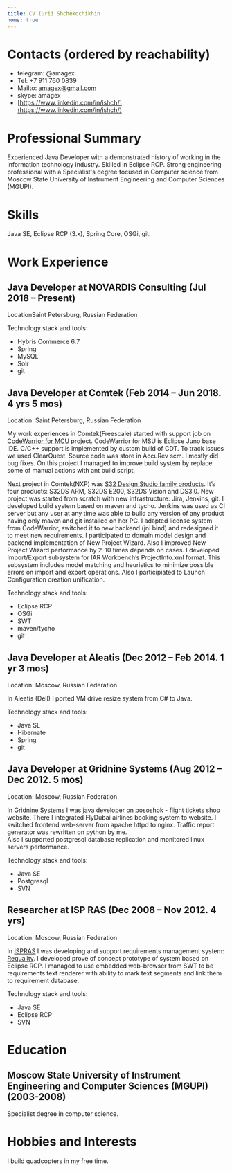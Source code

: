 ```yaml
---
title: CV Iurii Shchekochikhin
home: true
---
```


# Contacts (ordered by reachability)

* telegram: @amagex
* Tel: +7 911 760 0839
* Mailto: amagex@gmail.com
* skype: amagex
* [https://www.linkedin.com/in/ishch/](https://www.linkedin.com/in/ishch/)

# Professional Summary

Experienced Java Developer with a demonstrated history of working in the information technology industry. Skilled in Eclipse RCP. Strong engineering professional with a Specialist's degree focused in Computer science from Moscow State University of Instrument Engineering and Computer Sciences (MGUPI).

# Skills

Java SE, Eclipse RCP (3.x), Spring Core, OSGi, git.

# Work Experience

## Java Developer at NOVARDIS Consulting (Jul 2018 – Present)

LocationSaint Petersburg, Russian Federation

Technology stack and tools:
* Hybris Commerce 6.7
* Spring
* MySQL
* Solr
* git

## Java Developer at Comtek (Feb 2014 – Jun 2018. 4 yrs 5 mos)

Location: Saint Petersburg, Russian Federation

My work experiences in Comtek(Freescale) started with support job on [CodeWarrior for MCU](https://www.nxp.com/support/developer-resources/software-development-tools/codewarrior-development-tools/codewarrior-legacy/codewarrior-development-studios/codewarrior-for-microcontrollers/codewarrior-for-mcus-eclipse-ide-coldfire-56800-e-dsc-kinetis-qorivva-56xx-rs08-s08-s12z-v11.0:CW-MCU10) project. CodeWarrior for MSU is Eclipse Juno base IDE. C/C++ support is implemented by custom build of CDT. To track issues we used ClearQuest. Source code was store in AccuRev scm. I mostly did bug fixes. On this project I managed to improve build system by replace some of manual actions with ant build script.

Next project in Comtek(NXP) was [S32 Design Studio family products]( http://www.nxp.com/products/microcontrollers-and-processors/arm-processors/s32-arm-processors-microcontrollers/s32-design-studio-ide:S32DS). It’s four products: S32DS ARM, S32DS E200, S32DS Vision and DS3.0. New project was started from scratch with new infrastructure: Jira, Jenkins, git. I developed build system based on maven and tycho. Jenkins was used as CI server but any user at any time was able to build any version of any product having only maven and git installed on her PC.
I adapted license system from CodeWarrior, switched it to new backend (jni bind) and redesigned it to meet new requirements. I participated to domain model design and backend implementation of New Project Wizard. Also I improved New Project Wizard performance by 2-10 times depends on cases.
I developed Import/Export subsystem for IAR Workbench’s ProjectInfo.xml format. This subsystem includes model matching and heuristics to minimize possible errors on import and export operations.
Also I participiated to Launch Configuration creation unification.

Technology stack and tools:
* Eclipse RCP
* OSGi
* SWT
* maven/tycho
* git


## Java Developer at Aleatis (Dec 2012 – Feb 2014. 1 yr 3 mos)

Location: Moscow, Russian Federation

In Aleatis (Dell) I ported VM drive resize system from C# to Java.

Technology stack and tools:

* Java SE
* Hibernate
* Spring
* git


## Java Developer at Gridnine Systems (Aug 2012 – Dec 2012. 5 mos)

Location: Moscow, Russian Federation

In [Gridnine Systems](https://www.gridnine.com/) I was java developer on [pososhok](http://pososhok.ru/) -
flight tickets shop website. There I integrated FlyDubai airlines booking system to website. I switched frontend web-server from apache httpd to nginx. Traffic report generator was rewritten on python by me.  
Also I supported postgresql database replication and monitored linux servers performance.

Technology stack and tools:

* Java SE
* Postgresql
* SVN

## Researcher at ISP RAS (Dec 2008 – Nov 2012. 4 yrs)

Location: Moscow, Russian Federation

In [ISPRAS](http://www.ispras.ru/en/) I was developing and support requirements management system: [Requality](http://requality.org/en/).
I developed prove of concept prototype of system based on Eclipse RCP.
I managed to use embedded web-browser from SWT to be requirements text renderer
with ability to mark text segments and link them to requirement database.   

Technology stack and tools:
* Java SE
* Eclipse RCP
* SVN

# Education

## Moscow State University of Instrument Engineering and Computer Sciences (MGUPI) (2003-2008)

Specialist degree in computer science.

# Hobbies and Interests

I build quadcopters in my free time.
